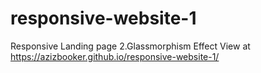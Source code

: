 # responsive-website-1
Responsive Landing page 2.Glassmorphism Effect View at https://azizbooker.github.io/responsive-website-1/ 
